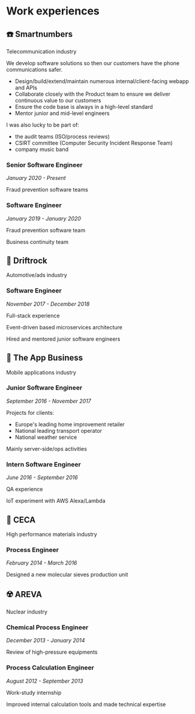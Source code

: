 # Work experiences

## ☎️ Smartnumbers

<Badge type="tip" vertical="bottom" text="AWS"/>
<Badge type="tip" vertical="bottom" text="Golang"/>
<Badge type="tip" vertical="bottom" text="Typescript"/>
<Badge type="tip" vertical="bottom" text="Scala"/>

Telecommunication industry

We develop software solutions so then our customers have the phone communications safer.

- Design/build/extend/maintain numerous internal/client-facing webapp and APIs
- Collaborate closely with the Product team to ensure we deliver continuous value to our customers
- Ensure the code base is always in a high-level standard
- Mentor junior and mid-level engineers

I was also lucky to be part of:
- the audit teams (ISO/process reviews)
- CSIRT committee (Computer Security Incident Response Team)
- company music band

### Senior Software Engineer

*January 2020 - Present*

Fraud prevention software teams

### Software Engineer

*January 2019 - January 2020*

Fraud prevention software team

Business continuity team

## 🚗 Driftrock

<Badge type="tip" vertical="bottom" text="GCP"/>
<Badge type="tip" vertical="bottom" text="Kubernetes"/>
<Badge type="tip" vertical="bottom" text="Elixir"/>
<Badge type="tip" vertical="bottom" text="Ruby"/>

Automotive/ads industry

### Software Engineer

*November 2017 - December 2018*

Full-stack experience

Event-driven based microservices architecture

Hired and mentored junior software engineers

## 📱 The App Business

<Badge type="tip" vertical="bottom" text="Ruby"/>
<Badge type="tip" vertical="bottom" text="C#"/>
<Badge type="tip" vertical="bottom" text="Java"/>

Mobile applications industry

### Junior Software Engineer

*September 2016 - November 2017*

Projects for clients:
- Europe's leading home improvement retailer
- National leading transport operator
- National weather service

Mainly server-side/ops activities

### Intern Software Engineer

*June 2016 - September 2016*

QA experience

IoT experiment with AWS Alexa/Lambda

## 🧪 CECA

High performance materials industry

### Process Engineer

*February 2014 - March 2016*

Designed a new molecular sieves production unit

## ☢️ AREVA

Nuclear industry

### Chemical Process Engineer

*December 2013 - January 2014*

Review of high-pressure equipments

### Process Calculation Engineer

*August 2012 - September 2013*

Work-study internship

Improved internal calculation tools and made technical expertise